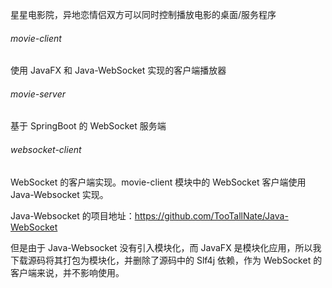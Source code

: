 星星电影院，异地恋情侣双方可以同时控制播放电影的桌面/服务程序

###### movie-client

使用 JavaFX 和 Java-WebSocket 实现的客户端播放器



###### movie-server

基于 SpringBoot 的 WebSocket 服务端



###### websocket-client

WebSocket 的客户端实现。movie-client 模块中的 WebSocket 客户端使用 Java-Websocket 实现。

Java-Websocket 的项目地址：https://github.com/TooTallNate/Java-WebSocket

但是由于 Java-Websocket 没有引入模块化，而 JavaFX 是模块化应用，所以我下载源码将其打包为模块化，并删除了源码中的 Slf4j 依赖，作为 WebSocket 的客户端来说，并不影响使用。
